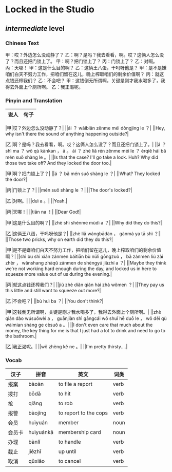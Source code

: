 # Locked in the Studio
## *intermediate* level

### Chinese Text
甲：哎？外边怎么没动静了？
乙：啊？是吗？我去看看，啊。哎？这俩人怎么没了？而且还把门锁上了。
甲：啊？把门锁上了？
丙：门锁上了？
乙：对啊。
丙：天哪！
甲：这是什么目的啊？
乙：这俩王八蛋，干吗呀他是？
甲：是不是嫌咱们白天不努力工作，把咱们留在这儿，晚上榨取咱们的剩余价值啊？
丙：就这点钱还榨我们？
乙：不会吧？
甲：这钱倒无所谓啊，关键是刚才我水喝多了，我得去外面上个厕所啊。
乙：我正渴呢。

### Pinyin and Translation
|说人|句子|
|----|----|

|甲|哎？外边怎么没动静了？|
||ái ？ wàibiān zěnme méi dòngjing le ？|
||Hey, why isn't there the sound of anything happening outside?|

|乙|啊？是吗？我去看看，啊。哎？这俩人怎么没了？而且还把门锁上了。|
||á ？ shì ma ？ wǒ qù kànkan ， ā 。 ái ？ zhè liǎ rén zěnme méi le ？ érqiě hái bǎ mén suǒ shàng le 。|
||Is that the case? I'll go take a look. Huh? Why did those two take off? And they locked the door too.|

|甲|啊？把门锁上了？|
||á ？ bǎ mén suǒ shàng le ？|
||What? They locked the door?|

|丙|门锁上了？|
||mén suǒ shàng le ？|
||The door's locked?|

|乙|对啊。|
||duì a 。|
||Yeah.|

|丙|天哪！|
||tiān na ！|
||Dear God!|

|甲|这是什么目的啊？|
||zhè shì shénme mùdì a ？|
||Why did they do this?|

|乙|这俩王八蛋，干吗呀他是？|
||zhè liǎ wángbādàn ， gànmá ya tā shì ？|
||Those two pricks, why on earth did they do this?|

|甲|是不是嫌咱们白天不努力工作，把咱们留在这儿，晚上榨取咱们的剩余价值啊？|
||shì bu shì xián zánmen báitiān bù nǔlì gōngzuò ， bǎ zánmen liú zài zhèr ， wǎnshang zhàqǔ zánmen de shèngyú jiàzhí a ？|
||Maybe they think we're not working hard enough during the day, and locked us in here to squeeze more value out of us during the evening.|

|丙|就这点钱还榨我们？|
||jiù zhè diǎn qián hái zhà wǒmen ？|
||They pay us this little and still want to squeeze out more?|

|乙|不会吧？|
||bù huì ba ？|
||You don't think?|

|甲|这钱倒无所谓啊，关键是刚才我水喝多了，我得去外面上个厕所啊。|
||zhè qián dào wúsuǒwèi a ， guānjiàn shì gāngcái wǒ shuǐ hē duō le ， wǒ děi qù wàimian shàng ge cèsuǒ a 。|
||I don't even care that much about the money, the key thing for me is that I just had a lot to drink and need to go to the bathroom.|

|乙|我正渴呢。|
||wǒ zhèng kě ne 。|
||I'm pretty thirsty....|
### Vocab
|汉子|拼音|英文|词类|
|----|----|----|----|
|报案|bàoàn|to file a report|verb|
|拨打|bōdǎ|to hit|verb|
|抢|qiǎng|to rob|verb|
|报警|bàojǐng|to report to the cops|verb|
|会员|huìyuán|member|noun|
|会员卡|huìyuánkǎ|membership card|noun|
|办理|bànlǐ|to handle|verb|
|截止|jiézhǐ|up until|verb|
|取消|qǔxiāo|to cancel|verb|